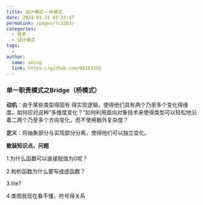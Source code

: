 ```yaml
---
title: 设计模式--桥模式
date: 2024-01-21 03:32:47
permalink: /pages/7c32b3/
categories:
  - 技术
  - 设计模式
tags:
  - 
author: 
  name: aXing
  link: https://github.com/08163356
---
```

### **单一职责模式之Bridge（桥模式）**

**动机**：由于某些类型得固有 得实现逻辑，使得他们具有两个乃至多个变化得维度。如何应对这种“多维度变化？”如何利用面向对象技术来使得类型可以轻松地沿着二两个乃至多个方向变化，而不使用额外复杂度？

**定义**：将抽象部分与实现部分分离，使得他们可以独立变化。



**散装知识点、问题**

1.为什么函数可以直接赋值为0呢？

 2.构析函数为什么要写成虚函数？

3.lite?

4.类图我现在看不懂，符号得关系<!-- more -->
